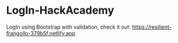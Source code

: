 # LogIn-HackAcademy
LogIn using Bootstrap with validation,
check it out: https://resilient-frangollo-379b5f.netlify.app
